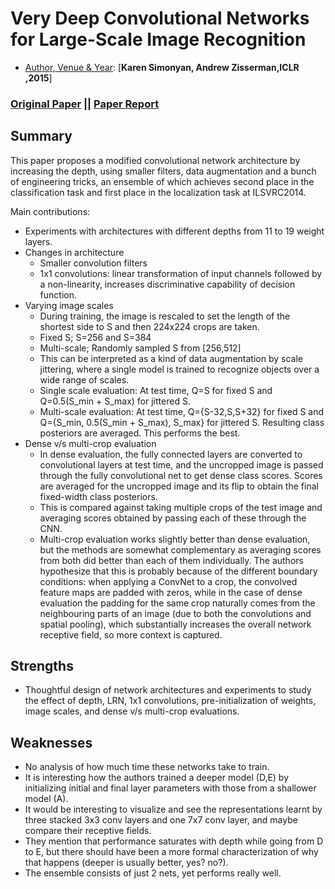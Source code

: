 # Very Deep Convolutional Networks for Large-Scale Image Recognition
- <ins>Author, Venue & Year</ins>: [**Karen Simonyan, Andrew Zisserman,ICLR ,2015**]

### [Original Paper](https://arxiv.org/abs/1409.1556) || [Paper Report]()

## Summary

This paper proposes a modified convolutional network architecture
by increasing the depth, using smaller filters, data augmentation
and a bunch of engineering tricks, an ensemble of which
achieves second place in the classification task and first place
in the localization task at ILSVRC2014.

Main contributions:

- Experiments with architectures with different depths from 11 to
19 weight layers.
- Changes in architecture
    - Smaller convolution filters
    - 1x1 convolutions: linear transformation of input channels
    followed by a non-linearity, increases discriminative capability
    of decision function.
- Varying image scales
    - During training, the image is rescaled to set the length of the shortest side
    to S and then 224x224 crops are taken.
    - Fixed S; S=256 and S=384
    - Multi-scale; Randomly sampled S from [256,512]
    - This can be interpreted as a kind of data augmentation by scale jittering,
    where a single model is trained to recognize objects over a wide range of scales.
    - Single scale evaluation: At test time, Q=S for fixed S and Q=0.5(S_min + S_max)
    for jittered S.
    - Multi-scale evaluation: At test time, Q={S-32,S,S+32} for fixed S and Q={S_min,
    0.5(S_min + S_max), S_max} for jittered S. Resulting class posteriors are averaged.
    This performs the best.
- Dense v/s multi-crop evaluation
    - In dense evaluation, the fully connected layers are converted to convolutional
    layers at test time, and the uncropped image is passed through the fully convolutional net
    to get dense class scores. Scores are averaged for the uncropped image and its
    flip to obtain the final fixed-width class posteriors.
    - This is compared against taking multiple crops of the test image and averaging scores
    obtained by passing each of these through the CNN.
    - Multi-crop evaluation works slightly better than dense evaluation, but the methods
    are somewhat complementary as averaging scores from both did better than each of them
    individually. The authors hypothesize that this is probably because of the different
    boundary conditions: when applying a ConvNet to a crop, the convolved feature maps are padded with zeros, while in the case of dense evaluation the padding for the same crop naturally comes from the neighbouring parts of an image (due to both the convolutions and spatial pooling), which substantially increases the overall network receptive field, so more context is captured.

## Strengths

- Thoughtful design of network architectures and experiments to study the effect of
depth, LRN, 1x1 convolutions, pre-initialization of weights, image scales,
and dense v/s multi-crop evaluations.


## Weaknesses

- No analysis of how much time these networks take to train.
- It is interesting how the authors trained a deeper model (D,E)
by initializing initial and final layer parameters with those from
a shallower model (A).
- It would be interesting to visualize and see the representations
learnt by three stacked 3x3 conv layers and one 7x7 conv layer, and
maybe compare their receptive fields.
- They mention that performance saturates with depth while going
from D to E, but there should have been a more formal characterization
of why that happens (deeper is usually better, yes? no?).
- The ensemble consists of just 2 nets, yet performs really well.
